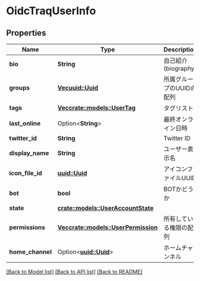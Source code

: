 # OidcTraqUserInfo

## Properties

Name | Type | Description | Notes
------------ | ------------- | ------------- | -------------
**bio** | **String** | 自己紹介(biography) | 
**groups** | [**Vec<uuid::Uuid>**](uuid::Uuid.md) | 所属グループのUUIDの配列 | 
**tags** | [**Vec<crate::models::UserTag>**](UserTag.md) | タグリスト | 
**last_online** | Option<**String**> | 最終オンライン日時 | 
**twitter_id** | **String** | Twitter ID | 
**display_name** | **String** | ユーザー表示名 | 
**icon_file_id** | [**uuid::Uuid**](uuid::Uuid.md) | アイコンファイルUUID | 
**bot** | **bool** | BOTかどうか | 
**state** | [**crate::models::UserAccountState**](UserAccountState.md) |  | 
**permissions** | [**Vec<crate::models::UserPermission>**](UserPermission.md) | 所有している権限の配列 | 
**home_channel** | Option<[**uuid::Uuid**](uuid::Uuid.md)> | ホームチャンネル | 

[[Back to Model list]](../README.md#documentation-for-models) [[Back to API list]](../README.md#documentation-for-api-endpoints) [[Back to README]](../README.md)


